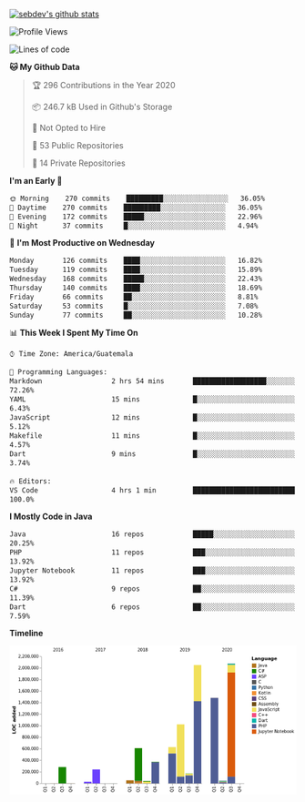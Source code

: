 [![sebdev's github stats](https://github-readme-stats.vercel.app/api?username=sebdeveloper6952)](https://github.com/anuraghazra/github-readme-stats)
<!--START_SECTION:waka-->
![Profile Views](http://img.shields.io/badge/Profile%20Views-0-blue)

![Lines of code](https://img.shields.io/badge/From%20Hello%20World%20I%27ve%20Written-121.1%20million%20lines%20of%20code-blue)

**🐱 My Github Data** 

> 🏆 296 Contributions in the Year 2020
 > 
> 📦 246.7 kB Used in Github's Storage 
 > 
> 🚫 Not Opted to Hire
 > 
> 📜 53 Public Repositories
 > 
> 🔑 14 Private Repositories 

**I'm an Early 🐤** 

```text
🌞 Morning    270 commits    █████████░░░░░░░░░░░░░░░░   36.05% 
🌆 Daytime    270 commits    █████████░░░░░░░░░░░░░░░░   36.05% 
🌃 Evening    172 commits    █████░░░░░░░░░░░░░░░░░░░░   22.96% 
🌙 Night      37 commits     █░░░░░░░░░░░░░░░░░░░░░░░░   4.94%

```
📅 **I'm Most Productive on Wednesday** 

```text
Monday       126 commits    ████░░░░░░░░░░░░░░░░░░░░░   16.82% 
Tuesday      119 commits    ████░░░░░░░░░░░░░░░░░░░░░   15.89% 
Wednesday    168 commits    █████░░░░░░░░░░░░░░░░░░░░   22.43% 
Thursday     140 commits    ████░░░░░░░░░░░░░░░░░░░░░   18.69% 
Friday       66 commits     ██░░░░░░░░░░░░░░░░░░░░░░░   8.81% 
Saturday     53 commits     █░░░░░░░░░░░░░░░░░░░░░░░░   7.08% 
Sunday       77 commits     ██░░░░░░░░░░░░░░░░░░░░░░░   10.28%

```


📊 **This Week I Spent My Time On** 

```text
⌚︎ Time Zone: America/Guatemala

💬 Programming Languages: 
Markdown                 2 hrs 54 mins       ██████████████████░░░░░░░   72.26% 
YAML                     15 mins             █░░░░░░░░░░░░░░░░░░░░░░░░   6.43% 
JavaScript               12 mins             █░░░░░░░░░░░░░░░░░░░░░░░░   5.12% 
Makefile                 11 mins             █░░░░░░░░░░░░░░░░░░░░░░░░   4.57% 
Dart                     9 mins              █░░░░░░░░░░░░░░░░░░░░░░░░   3.74%

🔥 Editors: 
VS Code                  4 hrs 1 min         █████████████████████████   100.0%

```

**I Mostly Code in Java** 

```text
Java                     16 repos            █████░░░░░░░░░░░░░░░░░░░░   20.25% 
PHP                      11 repos            ███░░░░░░░░░░░░░░░░░░░░░░   13.92% 
Jupyter Notebook         11 repos            ███░░░░░░░░░░░░░░░░░░░░░░   13.92% 
C#                       9 repos             ██░░░░░░░░░░░░░░░░░░░░░░░   11.39% 
Dart                     6 repos             ██░░░░░░░░░░░░░░░░░░░░░░░   7.59%

```


**Timeline**

![Chart not found](https://github.com/sebdeveloper6952/sebdeveloper6952/blob/master/charts/bar_graph.png) 


<!--END_SECTION:waka-->
